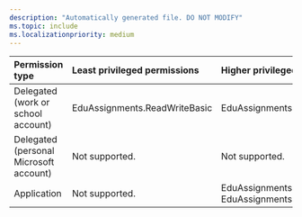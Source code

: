 ```yaml
---
description: "Automatically generated file. DO NOT MODIFY"
ms.topic: include
ms.localizationpriority: medium
---
```


|Permission type|Least privileged permissions|Higher privileged permissions|
|:---|:---|:---|
|Delegated (work or school account)|EduAssignments.ReadWriteBasic|EduAssignments.ReadWrite|
|Delegated (personal Microsoft account)|Not supported.|Not supported.|
|Application|Not supported.|EduAssignments.ReadWrite.All, EduAssignments.ReadWriteBasic.All|

